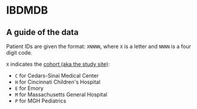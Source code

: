 # IBDMDB

## A guide of the data

Patient IDs are given the format: `XNNNN`, where `X` is a letter and `NNNN` is a four digit code.

`X` indicates the [cohort (aka the study site)](https://ibdmdb.org/project/):
- `C` for Cedars-Sinai Medical Center
- `H` for Cincinnati Children's Hospital
- `E` for Emory
- `M` for Massachusetts General Hospital
- `P` for MGH Pediatrics
